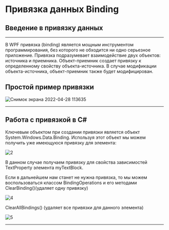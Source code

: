 # Привязка данных Binding
## Введение в привязку данных
___
В WPF привязка (binding) является мощным инструментом программирования, без которого не обходится ни одно серьезное приложение.
Привязка подразумевает взаимодействие двух объектов: источника и приемника. Объект-приемник создает привязку к определенному свойству объекта-источника. В случае модификации объекта-источника, объект-приемник также будет модифицирован.
## Простой пример привязки
![Снимок экрана 2022-04-28 113635](https://user-images.githubusercontent.com/104549526/165701858-2c8943cc-ce02-498a-a29c-41467c60e675.png)
___
## Работа с привязкой в C#
Ключевым объектом при создании привязки является объект System.Windows.Data.Binding. Используя этот объект мы можем получить уже имеющуюся привязку для элемента:

![2](https://user-images.githubusercontent.com/104549526/165702314-5306a85d-7aba-4ae7-9032-07d34cf2459e.png)

В данном случае получаем привязку для свойства зависимостей TextProperty элемента myTextBlock.

Если в дальнейшем нам станет не нужна привязка, то мы можем воспользоваться классом BindingOperations и его методами ClearBinding()(удаляет одну привязку) 

![4](https://user-images.githubusercontent.com/104549526/165702989-23800846-6ff5-40d5-b077-4d7dd96f3204.png)

ClearAllBindings() (удаляет все привязки для данного элемента)

![5](https://user-images.githubusercontent.com/104549526/165703083-2e9be9f7-1e50-48fc-b89b-ee74c355d2ef.png)

___
